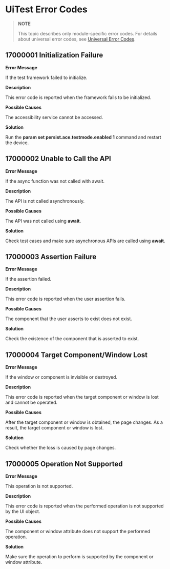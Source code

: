 # UiTest Error Codes

> **NOTE**
>
> This topic describes only module-specific error codes. For details about universal error codes, see [Universal Error Codes](../errorcode-universal.md).

## 17000001 Initialization Failure

**Error Message**

If the test framework failed to initialize.

**Description**

This error code is reported when the framework fails to be initialized.

**Possible Causes**

The accessibility service cannot be accessed.

**Solution**

Run the **param set persist.ace.testmode.enabled 1** command and restart the device.

## 17000002 Unable to Call the API
**Error Message**

If the async function was not called with await.

**Description**

The API is not called asynchronously.

**Possible Causes**

The API was not called using **await**.

**Solution**

Check test cases and make sure asynchronous APIs are called using **await**.

## 17000003 Assertion Failure
**Error Message**

If the assertion failed.

**Description**

This error code is reported when the user assertion fails.

**Possible Causes**

The component that the user asserts to exist does not exist.

**Solution**

Check the existence of the component that is asserted to exist.

## 17000004 Target Component/Window Lost
**Error Message**

If the window or component is invisible or destroyed.

**Description**

This error code is reported when the target component or window is lost and cannot be operated.

**Possible Causes**

After the target component or window is obtained, the page changes. As a result, the target component or window is lost.

**Solution**

Check whether the loss is caused by page changes.

## 17000005 Operation Not Supported
**Error Message**

This operation is not supported.

**Description**

This error code is reported when the performed operation is not supported by the UI object.

**Possible Causes**

The component or window attribute does not support the performed operation.

**Solution**

Make sure the operation to perform is supported by the component or window attribute.
